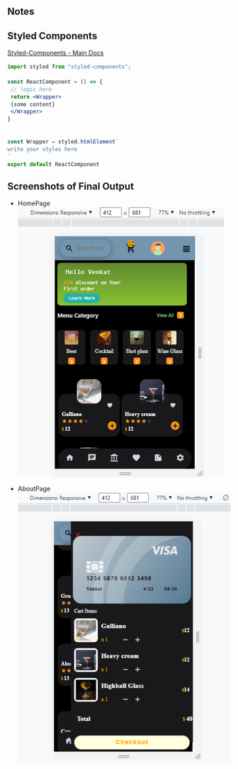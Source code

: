 ## Notes

## Styled Components

[Styled-Components - Main Docs](https://styled-components.com/)

```jsx
import styled from "styled-components";

const ReactComponent = () => {
 // logic here
 return <Wrapper>
 {some content}
 </Wrapper>
}


const Wrapper = styled.htmlElement`
write your styles here
`
export default ReactComponent
```


  ## Screenshots of Final Output
 
  - HomePage
  ![HomePage](Screenshots/Homepage.png)
   
  - AboutPage 
  ![CartPage](Screenshots/cartpage.png) 
